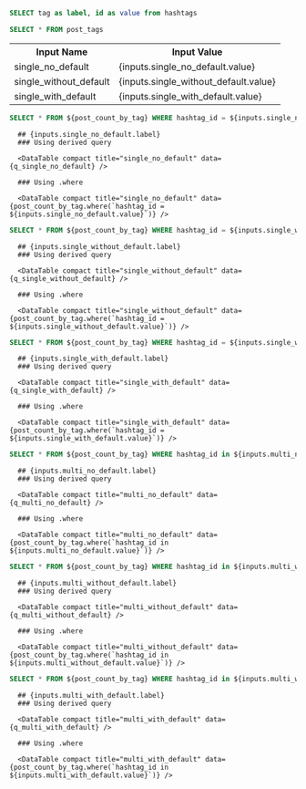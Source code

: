 ```sql hashtags
SELECT tag as label, id as value from hashtags
```

```sql post_count_by_tag
SELECT * FROM post_tags
```

<Dropdown title="Single Select w/ noDefault" data={hashtags} name="single_no_default" value=value label=label noDefault />
<Dropdown title="Single Select w/o Default" data={hashtags} name="single_without_default" value=value label=label />
<Dropdown title="Single Select w/ Default" data={hashtags} name="single_with_default" value=value label=label defaultValue={[4]} />

<Dropdown multiple title="Multi Select w/ noDefault" data={hashtags} name="multi_no_default" value=value label=label noDefault />
<Dropdown multiple title="Multi Select w/o Default" data={hashtags} name="multi_without_default" value=value label=label />
<Dropdown multiple title="Multi Select w/ Default" data={hashtags} name="multi_with_default" value=value label=label defaultValue={[4]} />

<table>
  <tr>
    <th>Input Name</th>
    <th>Input Value</th>
  </tr>
  <tr>
    <td>single_no_default</td>
    <td>{inputs.single_no_default.value}</td>
  </tr>
  <tr>
    <td>single_without_default</td>
    <td>{inputs.single_without_default.value}</td>
  </tr>
  <tr>
    <td>single_with_default</td>
    <td>{inputs.single_with_default.value}</td>
  </tr>
</table>


<Tabs>
  <Tab label="Single Select with noDefault set">

```sql q_single_no_default
SELECT * FROM ${post_count_by_tag} WHERE hashtag_id = ${inputs.single_no_default.value}
```
      ## {inputs.single_no_default.label}
      ### Using derived query
      
      <DataTable compact title="single_no_default" data={q_single_no_default} />

      ### Using .where
      
      <DataTable compact title="single_no_default" data={post_count_by_tag.where(`hashtag_id = ${inputs.single_no_default.value}`)} />
  </Tab>
  <Tab label="Single Select without a Default">

```sql q_single_without_default
SELECT * FROM ${post_count_by_tag} WHERE hashtag_id = ${inputs.single_without_default.value}
```
      ## {inputs.single_without_default.label}
      ### Using derived query
      
      <DataTable compact title="single_without_default" data={q_single_without_default} />

      ### Using .where
      
      <DataTable compact title="single_without_default" data={post_count_by_tag.where(`hashtag_id = ${inputs.single_without_default.value}`)} />
  </Tab>
  <Tab label="Single Select with a Default">

```sql q_single_with_default
SELECT * FROM ${post_count_by_tag} WHERE hashtag_id = ${inputs.single_with_default.value}
```

      ## {inputs.single_with_default.label}
      ### Using derived query
      
      <DataTable compact title="single_with_default" data={q_single_with_default} />

      ### Using .where
      
      <DataTable compact title="single_with_default" data={post_count_by_tag.where(`hashtag_id = ${inputs.single_with_default.value}`)} />
  </Tab>


  
  <Tab label="Multi Select with noDefault set">

```sql q_multi_no_default
SELECT * FROM ${post_count_by_tag} WHERE hashtag_id in ${inputs.multi_no_default.value}
```
      ## {inputs.multi_no_default.label}
      ### Using derived query

      <DataTable compact title="multi_no_default" data={q_multi_no_default} />

      ### Using .where
      
      <DataTable compact title="multi_no_default" data={post_count_by_tag.where(`hashtag_id in ${inputs.multi_no_default.value}`)} />
  </Tab>
  <Tab label="Multi Select without a Default">

```sql q_multi_without_default
SELECT * FROM ${post_count_by_tag} WHERE hashtag_id in ${inputs.multi_without_default.value}
```
      ## {inputs.multi_without_default.label}
      ### Using derived query
      
      <DataTable compact title="multi_without_default" data={q_multi_without_default} />

      ### Using .where
      
      <DataTable compact title="multi_without_default" data={post_count_by_tag.where(`hashtag_id in ${inputs.multi_without_default.value}`)} />
  </Tab>
  <Tab label="Multi Select with a Default">

```sql q_multi_with_default
SELECT * FROM ${post_count_by_tag} WHERE hashtag_id in ${inputs.multi_with_default.value}
```

      ## {inputs.multi_with_default.label}
      ### Using derived query
      
      <DataTable compact title="multi_with_default" data={q_multi_with_default} />

      ### Using .where
      
      <DataTable compact title="multi_with_default" data={post_count_by_tag.where(`hashtag_id in ${inputs.multi_with_default.value}`)} />
  </Tab>
</Tabs>


